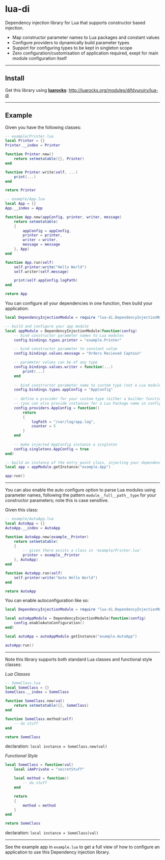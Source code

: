 # lua-di
Dependency injection library for Lua that supports constructor based injection.

- Map constructor parameter names to Lua packages and constant values
- Configure providers to dynamically build parameter types
- Support for configuring types to be kept in singleton scope
- Zero configuration/customisation of application required, exept for main module configuration itself

----

## Install

Get this library using **[luarocks](https://github.com/luarocks/luarocks/wiki/Download)**: http://luarocks.org/modules/djfdyuruiry/lua-di

----

## Example

Given you have the following classes:

```lua
-- example/Printer.lua
local Printer = {}
Printer.__index = Printer

function Printer.new()
    return setmetatable({}, Printer)
end

function Printer.write(self, ...)
    print(...)
end

return Printer
```

```lua
-- example/App.lua
local App = {}
App.__index = App

function App.new(appConfig, printer, writer, message)
    return setmetatable(
    {
        appConfig = appConfig,
        printer = printer,
        writer = writer,
        message = message
    }, App)
end

function App.run(self)
    self.printer:write("Hello World")
    self.writer(self.message)

    print(self.appConfig.logPath)
end

return App
```

You can configure all your dependencies in one function, then build your application:

```lua
local DependencyInjectionModule = require "lua-di.DependencyInjectionModule"

-- build and configure your app module
local appModule = DependencyInjectionModule(function(config)
    -- bind constructor parameter names to Lua modules
    config.bindings.types.printer = "example.Printer"

    -- bind constructor parameter to constant value
    config.bindings.values.message = "Orders Recieved Captain"

    -- parameter values can be of any type
    config.bindings.values.writer = function(...)
        print(...)
    end
  
    -- bind constructor parameter name to custom type (not a Lua module)
    config.bindings.types.appConfig = "AppConfig"
  
    -- define a provider for your custom type (either a builder function or a constant)
    -- (you can also provide instances for a Lua Package name in config.providers if you wish)
    config.providers.AppConfig = function()
        return
        {
            logPath = "/var/log/app.log",
            counter = 5
        }
    end
    
    -- make injected AppConfig instance a singleton
    config.singletons.AppConfig = true
end)

-- build an instance of the entry point class, injecting your dependencies
local app = appModule.getInstance("example.App")

app:run()
```

---

You can also enable the auto configure option to parse Lua modules using parameter names, following the pattern `module__full__path__type` for your constructor parameters; note this is case sensitive.

Given this class:

```lua
-- example/AutoApp.lua
local AutoApp = {}
AutoApp.__index = AutoApp

function AutoApp.new(example__Printer)
    return setmetatable(
    {
        -- given there exists a class in 'example/Printer.lua'
        printer = example__Printer
    }, AutoApp)
end

function AutoApp.run(self)
    self.printer:write("Auto Hello World")
end

return AutoApp

```

You can enable autoconfiguration like so:

```lua
local DependencyInjectionModule = require "lua-di.DependencyInjectionModule"

local autoAppModule = DependencyInjectionModule(function(config)
    config.enableAutoConfiguration()
end)

local autoApp = autoAppModule.getInstance("example.AutoApp")

autoApp:run()
```

---

Note this library supports both standard Lua classes and functional style classes:

*Lua Classes*

```lua
-- SomeClass.lua
local SomeClass = {}
SomeClass.__index = SomeClass

function SomeClass.new(val)
    return setmetatable({}, SomeClass)
end

function SomeClass.method(self)
    -- do stuff
end

return SomeClass
```

declaration: `local instance = SomeClass.new(val)`

*Functional Style*
```lua
local SomeClass = function(val)
    local iAmPrivate = "secretStuff"

    local method = function()
        -- do stuff
    end

    return 
    {
        method = method
    }
end

return SomeClass
```

declaration: `local instance = SomeClass(val)`

----

See the example app in `example.lua` to get a full view of how to configure an application to use this Dependency injection library.
